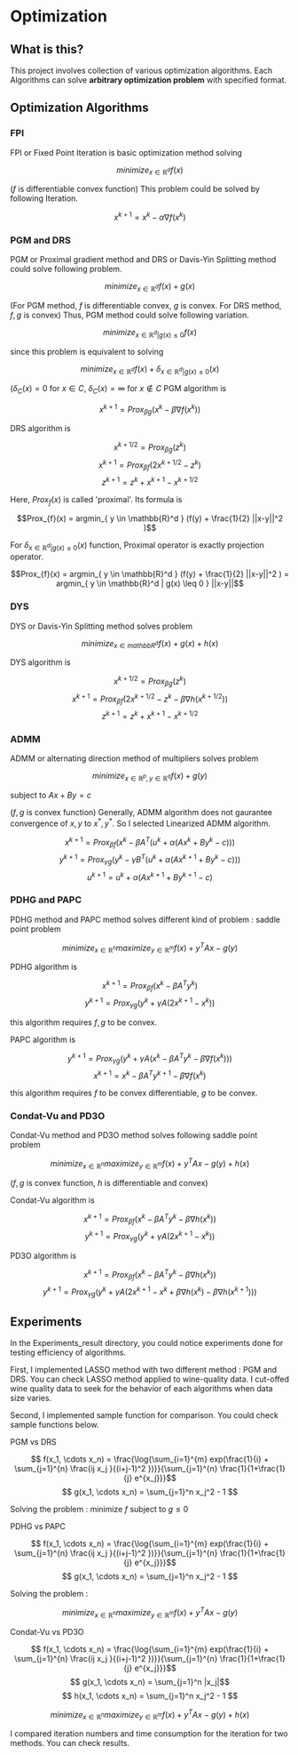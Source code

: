 # Optimization

## What is this?

This project involves collection of various optimization algorithms. 
Each Algorithms can solve **arbitrary optimization problem** with specified format.

## Optimization Algorithms

### FPI

FPI or Fixed Point Iteration is basic optimization method solving

$$ minimize_{ x \in \mathbb{R}^d } f(x) $$

($f$ is differentiable convex function)
This problem could be solved by following Iteration.

$$ x^{k+1} = x^k - \alpha \nabla f(x^k) $$

### PGM and DRS

PGM or Proximal gradient method and DRS or Davis-Yin Splitting method could solve following problem.

$$ minimize_{ x \in \mathbb{R}^d } f(x) + g(x) $$

(For PGM method, $f$ is differentiable convex, $g$ is convex. For DRS method, $f, g$ is convex)
Thus, PGM method could solve following variation.

$$ minimize_{ x \in \mathbb{R}^d | g(x) \leq 0 } f(x) $$

since this problem is equivalent to solving

$$ minimize_{ x \in \mathbb{R}^d } f(x) + \delta_{ x \in \mathbb{R}^d | g(x) \leq 0 } (x)$$

($\delta_{C} (x) = 0$ for $x \in C$, $\delta_{C} (x) = \infty$ for $x \notin C$
PGM algorithm is

$$x^{k+1} = Prox_{\beta g} (x^k - \beta \nabla f(x^k))$$

DRS algorithm is

$$x^{k+1/2} = Prox_{\beta g} (z^k)$$
$$x^{k+1} = Prox_{\beta f} (2x^{k+1/2} - z^k)$$
$$z^{k+1} = z^{k} + x^{k+1} - x^{k+1/2}$$

Here, $Prox_{f}(x)$ is called 'proximal'. Its formula is

$$Prox_{f}(x) = argmin_{ y \in \mathbb{R}^d } (f(y) + \frac{1}{2} ||x-y||^2 )$$

For $\delta_{ x \in \mathbb{R}^d | g(x) \leq 0 } (x)$ function, Proximal operator is exactly projection operator.

$$Prox_{f}(x) = argmin_{ y \in \mathbb{R}^d } (f(y) + \frac{1}{2} ||x-y||^2 ) = argmin_{ y \in \mathbb{R}^d | g(x) \leq 0 } ||x-y||$$

### DYS

DYS or Davis-Yin Splitting method solves problem

$$ minimize_{ x \in mathbb{R}^d } f(x) + g(x) + h(x) $$

DYS algorithm is

$$x^{k+1/2} = Prox_{\beta g} (z^k)$$
$$x^{k+1} = Prox_{\beta f} (2x^{k+1/2} - z^k - \beta \nabla h(x^{k+1/2}))$$
$$z^{k+1} = z^k + x^{k+1} - x^{k+1/2}$$

### ADMM

ADMM or alternating direction method of multipliers solves problem

$$ minimize_{ x \in \mathbb{R}^p , y \in \mathbb{R}^q } f(x) + g(y) $$

subject to $Ax + By = c$

($f, g$ is convex function)
Generally, ADMM algorithm does not gaurantee convergence of $x, y$ to $x^{\ast}, y^{\ast}$. So I selected Linearized ADMM algorithm.

$$x^{k+1} = Prox_{\beta f} (x^k - \beta A^T (u^k + \alpha (Ax^k + By^k - c)))$$
$$y^{k+1} = Prox_{\gamma g} (y^k - \gamma B^T (u^k + \alpha (Ax^{k+1} + By^k - c)))$$
$$u^{k+1} = u^k + \alpha (Ax^{k+1} + By^{k+1} - c)$$

### PDHG and PAPC

PDHG method and PAPC method solves different kind of problem : saddle point problem

$$ minimize_{ x \in \mathbb{R}^n } maximize_{ y \in \mathbb{R}^m } f(x) + y^T Ax - g(y)$$

PDHG algorithm is

$$x^{k+1} = Prox_{\beta f} (x^k - \beta A^T y^k)$$
$$y^{k+1} = Prox_{\gamma g} (y^k + \gamma A(2x^{k+1} - x^k))$$

this algorithm requires $f, g$ to be convex.

PAPC algorithm is

$$y^{k+1} = Prox_{\gamma g} (y^k + \gamma A(x^k - \beta A^T y^k - \beta \nabla f(x^k)))$$
$$x^{k+1} = x^k - \beta A^T y^{k+1} - \beta \nabla f(x^k)$$

this algorithm requires $f$ to be convex differentiable, $g$ to be convex.

### Condat-Vu and PD3O

Condat-Vu method and PD3O method solves following saddle point problem

$$minimize_{ x\in \mathbb{R}^n } maximize_{ y \in \mathbb{R}^m } f(x) + y^T Ax - g(y) + h(x)$$

($f, g$ is convex function, $h$ is differentiable and convex)

Condat-Vu algorithm is

$$x^{k+1} = Prox_{\beta f} (x^k - \beta A^T y^k - \beta \nabla h(x^k))$$
$$y^{k+1} = Prox_{\gamma g} (y^k + \gamma A (2x^{k+1} - x^k ))$$

PD3O algorithm is

$$x^{k+1} = Prox_{\beta f} (x^k - \beta A^T y^k - \beta \nabla h(x^k))$$
$$y^{k+1} = Prox_{\gamma g} (y^k + \gamma A (2x^{k+1} - x^k + \beta \nabla h(x^k) - \beta \nabla h(x^{k+1})))$$

## Experiments

In the Experiments_result directory, you could notice experiments done for testing efficiency of algorithms.

First, I implemented LASSO method with two different method : PGM and DRS. You can check LASSO method applied to wine-quality data. I cut-offed wine quality data to seek for the behavior of each algorithms when data size varies.

Second, I implemented sample function for comparison. You could check sample functions below.

PGM vs DRS

$$ f(x_1, \cdots x_n) = \frac{\log{\sum_{i=1}^{m} exp(\frac{1}{i} + \sum_{j=1}^{n} \frac{ij x_j }{(i+j-1)^2 })}}{\sum_{j=1}^{n} \frac{1}{1+\frac{1}{j} e^{x_j}}}$$
$$ g(x_1, \cdots x_n) = \sum_{j=1}^n x_j^2 - 1 $$

Solving the problem : minimize $f$ subject to $g \leq 0$

PDHG vs PAPC

$$ f(x_1, \cdots x_n) = \frac{\log{\sum_{i=1}^{m} exp(\frac{1}{i} + \sum_{j=1}^{n} \frac{ij x_j }{(i+j-1)^2 })}}{\sum_{j=1}^{n} \frac{1}{1+\frac{1}{j} e^{x_j}}}$$
$$ g(x_1, \cdots x_n) = \sum_{j=1}^n x_j^2 - 1 $$

Solving the problem :

$$ minimize_{ x \in \mathbb{R}^n } maximize_{ y \in \mathbb{R}^m } f(x) + y^T Ax - g(y)$$

Condat-Vu vs PD3O

$$ f(x_1, \cdots x_n) = \frac{\log{\sum_{i=1}^{m} exp(\frac{1}{i} + \sum_{j=1}^{n} \frac{ij x_j }{(i+j-1)^2 })}}{\sum_{j=1}^{n} \frac{1}{1+\frac{1}{j} e^{x_j}}}$$
$$ g(x_1, \cdots x_n) = \sum_{j=1}^n |x_j|$$
$$ h(x_1, \cdots x_n) = \sum_{j=1}^n x_j^2 - 1 $$

$$ minimize_{ x \in \mathbb{R}^n } maximize_{ y \in \mathbb{R}^m } f(x) + y^T Ax - g(y) + h(x)$$

I compared iteration numbers and time consumption for the iteration for two methods. You can check results.
